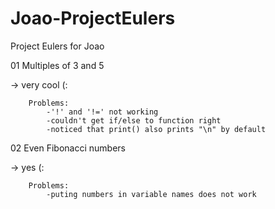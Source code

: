 # Joao-ProjectEulers
Project Eulers for Joao

01 Multiples of 3 and 5

  -> very cool (:
  
        Problems:
            -'!' and '!=' not working
            -couldn't get if/else to function right
            -noticed that print() also prints "\n" by default
                 

02 Even Fibonacci numbers

  -> yes (:

        Problems:
            -puting numbers in variable names does not work
